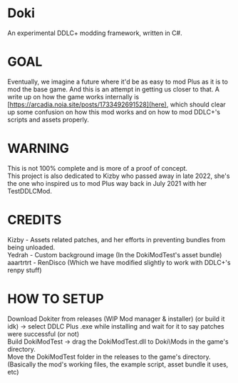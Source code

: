 # Doki
 An experimental DDLC+ modding framework, written in C#.

# GOAL
Eventually, we imagine a future where it'd be as easy to mod Plus as it is to mod the base game. And this is an attempt in getting us closer to that. A write up on how the game works internally is [https://arcadia.noia.site/posts/1733492691528](here), which should clear up some confusion on how this mod works and on how to mod DDLC+'s scripts and assets properly. <br>
# WARNING
This is not 100% complete and is more of a proof of concept. <br> This project is also dedicated to Kizby who passed away in late 2022, she's the one who inspired us to mod Plus way back in July 2021 with her TestDDLCMod.

# CREDITS
Kizby - Assets related patches, and her efforts in preventing bundles from being unloaded. <br>
Yedrah - Custom background image (In the DokiModTest's asset bundle) <br>
aaartrtrt - RenDisco (Which we have modified slightly to work with DDLC+'s renpy stuff) <br>

# HOW TO SETUP
Download Dokiter from releases (WIP Mod manager & installer) (or build it idk) -> select DDLC Plus .exe while installing and wait for it to say patches were successful (or not) <br>
Build DokiModTest -> drag the DokiModTest.dll to Doki\Mods in the game's directory. <br>
Move the DokiModTest folder in the releases to the game's directory. (Basically the mod's working files, the example script, asset bundle it uses, etc) <br>
